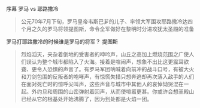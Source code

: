 序幕
罗马 vs 耶路撒冷
> 公元70年7月下旬，罗马皇帝韦斯巴芗的儿子、率领大军围攻耶路撒冷达四个月之久的罗马将领提图斯，命令全军做好在黎明时分进攻犹太圣殿的准备  

罗马打耶路撒冷的时候谁是罗马的将军？
提图斯
> 烈焰滔天，夹杂着倒地的受害者的呻吟声，山丘之高加上燃烧范围之广使人们误认为整个城市都陷入了火海。接着是喧闹声，想象不出比这更震耳欲聋、更令人恐惧的声音了。有罗马军团呐喊着向前冲的战斗口号，有被大火和刀剑包围的反叛者的咆哮声，有惊慌失措只想奔逃却再次落入敌手的人们在面对死亡时的惊呼尖叫声，这些声音与城市中其他人的哀悼恸哭混在一起。外约旦和周围的山峦弹射着回声，从而使喧嚣更甚。你或许会想圣殿山已经从它的根基处开始沸腾了，因为到处都是火焰一团。  